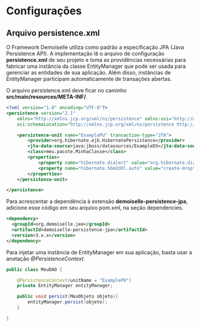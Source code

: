 # Configurações
## Arquivo persistence.xml

O Framework Demoiselle utiliza como padrão a especificação JPA (Java Persistence API). A implementação lê o arquivo de configuração **persistence.xml** de seu projeto e toma as providências necessárias para fabricar uma instância da classe EntityManager que pode ser usada para gerenciar as entidades de sua aplicação. Além disso, instâncias de EntityManager participam automaticamente de transações abertas.

O arquivo persistence.xml deve ficar no caminho **src/main/resources/META-INF/**.
```xml
<?xml version="1.0" encoding="UTF-8"?>
<persistence version="2.1"
	xmlns="http://xmlns.jcp.org/xml/ns/persistence" xmlns:xsi="http://www.w3.org/2001/XMLSchema-instance"
	xsi:schemaLocation="http://xmlns.jcp.org/xml/ns/persistence http://xmlns.jcp.org/xml/ns/persistence/persistence_2_1.xsd">

	<persistence-unit name="ExamplePU" transaction-type="JTA">
		<provider>org.hibernate.ejb.HibernatePersistence</provider>
		<jta-data-source>java:jboss/datasources/ExampleDS</jta-data-source>
		<class>meu.pacote.MinhaClasse</class>
		<properties>
			<property name="hibernate.dialect" value="org.hibernate.dialect.HSQLDialect" />
			<property name="hibernate.hbm2ddl.auto" value="create-drop" />
		</properties>
	</persistence-unit>

</persistence>
```

Para acrescentar a dependência à extensão **demoiselle-persistence-jpa**, adicione esse código em seu arquivo pom.xml, na seção dependencies.

```xml
<dependency>
  <groupId>org.demoiselle.jee</groupId>
  <artifactId>demoiselle-persistence-jpa</artifactId>
  <version>3.x.x</version>
</dependency>
```

Para injetar uma instância de EntityManager em sua aplicação, basta usar a anotação *@PersistenceContext*. 

```java
public class MeuDAO {

    @PersistenceContext(unitName = "ExamplePU")
    private EntityManager entityManager;

    public void persist(MeuObjeto objeto){
        entityManager.persist(objeto);
    }

}
```

